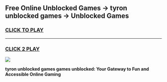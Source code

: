 
## Free Online Unblocked Games → tyron unblocked games → Unblocked Games
<h3>
<a href="https://premium.freeplayer.one?title=tyron_unblocked_games&ref=21F">CLICK TO PLAY</a></h3>
<hr>

<h3>
<a href="https://premium.freeplayer.one?title=tyron_unblocked_games&ref=21F">CLICK 2 PLAY</a>
  
</h3>

<a href="https://premium.freeplayer.one?title=tyron_unblocked_games&ref=21F/"><img src="https://clearcache.store/games.png"></a>


**tyron unblocked games games unblocked: Your Gateway to Fun and Accessible Online Gaming**
